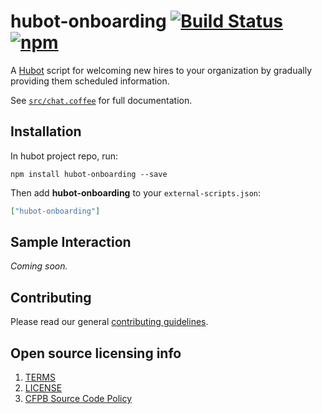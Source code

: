# hubot-onboarding [![Build Status](https://img.shields.io/travis/catops/hubot-onboarding.svg?maxAge=2592000&style=flat-square)](https://travis-ci.org/catops/hubot-onboarding) [![npm](https://img.shields.io/npm/v/hubot-onboarding.svg?maxAge=2592000&style=flat-square)](https://www.npmjs.com/package/hubot-onboarding)

A [Hubot](https://hubot.github.com) script for welcoming new hires to your organization by gradually providing them scheduled information.

See [`src/chat.coffee`](src/chat.coffee) for full documentation.

## Installation

In hubot project repo, run:

`npm install hubot-onboarding --save`

Then add **hubot-onboarding** to your `external-scripts.json`:

```json
["hubot-onboarding"]
```

## Sample Interaction

*Coming soon.*

## Contributing

Please read our general [contributing guidelines](CONTRIBUTING.md).

## Open source licensing info
1. [TERMS](TERMS.md)
2. [LICENSE](LICENSE)
3. [CFPB Source Code Policy](https://github.com/cfpb/source-code-policy/)
